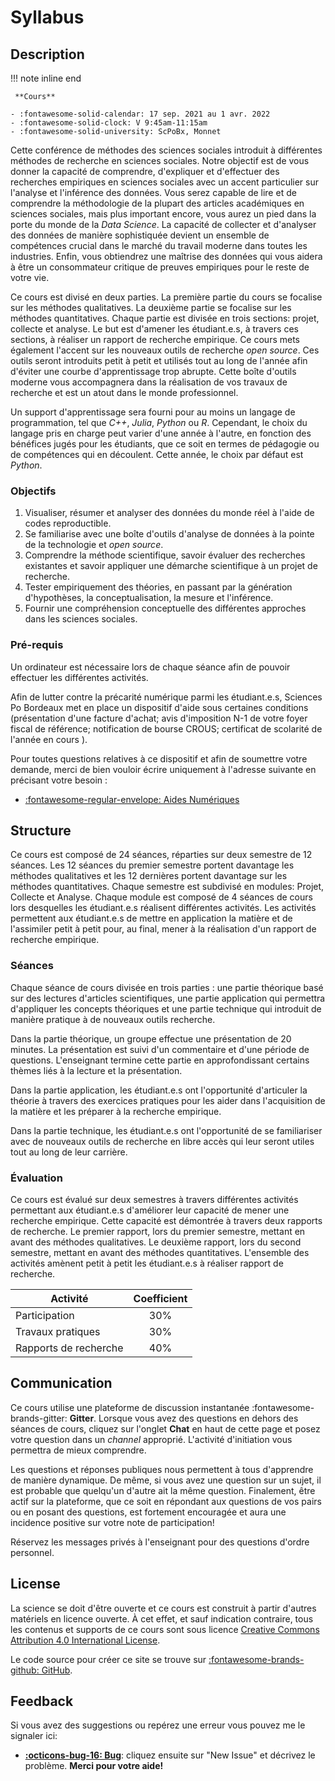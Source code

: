 # Syllabus

## Description

!!! note inline end

     **Cours**

    - :fontawesome-solid-calendar: 17 sep. 2021 au 1 avr. 2022
    - :fontawesome-solid-clock: V 9:45am-11:15am
    - :fontawesome-solid-university: ScPoBx, Monnet

Cette conférence de méthodes des sciences sociales introduit à différentes méthodes de recherche en sciences sociales. Notre objectif est de vous donner la capacité de comprendre, d'expliquer et d'effectuer des recherches empiriques en sciences sociales avec un accent particulier sur l'analyse et l'inférence des données. Vous serez capable de lire et de comprendre la méthodologie de la plupart des articles académiques en sciences sociales, mais plus important encore, vous aurez un pied dans la porte du monde de la *Data Science*. La capacité de collecter et d'analyser des données de manière sophistiquée devient un ensemble de compétences crucial dans le marché du travail moderne dans toutes les industries. Enfin, vous obtiendrez une maîtrise des données qui vous aidera à être un consommateur critique de preuves empiriques pour le reste de votre vie.

Ce cours est divisé en deux parties. La première partie du cours se focalise sur les méthodes qualitatives. La deuxième partie se focalise sur les méthodes quantitatives. Chaque partie est divisée en trois sections: projet, collecte et analyse. Le but est d'amener les étudiant.e.s, à travers ces sections, à réaliser un rapport de recherche empirique. Ce cours mets également l'accent sur les nouveaux outils de recherche *open source*. Ces outils seront introduits petit à petit et utilisés tout au long de l'année afin d'éviter une courbe d'apprentissage trop abrupte. Cette boîte d'outils moderne vous accompagnera dans la réalisation de vos travaux de recherche et est un atout dans le monde professionnel.

Un support d'apprentissage sera fourni pour au moins un langage de programmation, tel que *C++*, *Julia*, *Python* ou *R*. Cependant, le choix du langage pris en charge peut varier d'une année à l'autre, en fonction des bénéfices jugés pour les étudiants, que ce soit en termes de pédagogie ou de compétences qui en découlent. Cette année, le choix par défaut est *Python*.


### Objectifs
1. Visualiser, résumer et analyser des données du monde réel à l'aide de codes reproductible.
2. Se familiarise avec une boîte d'outils d'analyse de données à la pointe de la technologie et *open source*.
3. Comprendre la méthode scientifique, savoir évaluer des recherches existantes et savoir appliquer une démarche scientifique à un projet de recherche.
4. Tester empiriquement des théories, en passant par la génération d'hypothèses, la conceptualisation, la mesure et l'inférence.
5. Fournir une compréhension conceptuelle des différentes approches dans les sciences sociales.


### Pré-requis

Un ordinateur est nécessaire lors de chaque séance afin de pouvoir effectuer les différentes activités.

Afin de lutter contre la précarité numérique parmi les étudiant.e.s, Sciences Po Bordeaux met en place un dispositif d'aide sous certaines conditions (présentation d'une facture d'achat; avis d'imposition N-1 de votre foyer fiscal de référence; notification de bourse CROUS; certificat de scolarité de l'année en cours ).

Pour toutes questions relatives à ce dispositif et afin de soumettre votre demande, merci de bien vouloir écrire uniquement à l'adresse suivante en précisant votre besoin :

- [:fontawesome-regular-envelope: Aides Numériques](mailto:aidesnumeriques@sciencespobordeaux.fr)


## Structure

Ce cours est composé de 24 séances, réparties sur deux semestre de 12 séances. Les 12 séances du premier semestre portent davantage les méthodes qualitatives et les 12 dernières portent davantage sur les méthodes quantitatives. Chaque semestre est subdivisé en modules: Projet, Collecte et Analyse. Chaque module est composé de 4 séances de cours lors desquelles les étudiant.e.s réalisent différentes activités. Les activités permettent aux étudiant.e.s de mettre en application la matière et de l'assimiler petit à petit pour, au final, mener à la réalisation d'un rapport de recherche empirique.


### Séances
Chaque séance de cours divisée en trois parties : une partie théorique basé sur des lectures d'articles scientifiques, une partie application qui permettra d'appliquer les concepts théoriques et une partie technique qui introduit de manière pratique à de nouveaux outils recherche.

Dans la partie théorique, un groupe effectue une présentation de 20 minutes. La présentation est suivi d'un commentaire et d'une période de questions. L'enseignant termine cette partie en approfondissant certains thèmes liés à la lecture et la présentation.

Dans la partie application, les étudiant.e.s ont l'opportunité d'articuler la théorie à travers des exercices pratiques pour les aider dans l'acquisition de la matière et les préparer à la recherche empirique.

Dans la partie technique, les étudiant.e.s ont l'opportunité de se familiariser avec de nouveaux outils de recherche en libre accès qui leur seront utiles tout au long de leur carrière.


### Évaluation

Ce cours est évalué sur deux semestres à travers différentes activités permettant aux étudiant.e.s d'améliorer leur capacité de mener une recherche empirique. Cette capacité est démontrée à travers deux rapports de recherche. Le premier rapport, lors du premier semestre, mettant en avant des méthodes qualitatives. Le deuxième rapport, lors du second semestre, mettant en avant des méthodes quantitatives. L'ensemble des activités amènent petit à petit les étudiant.e.s à réaliser rapport de recherche.

| Activité              | Coefficient |
| -                     | :-:         |
| Participation         | 30%         |
| Travaux pratiques     | 30%         |
| Rapports de recherche | 40%         |


## Communication

Ce cours utilise une plateforme de discussion instantanée :fontawesome-brands-gitter: **Gitter**.
Lorsque vous avez des questions en dehors des séances de cours, cliquez sur l'onglet **Chat** en haut de cette page et posez votre question dans un *channel* approprié. L'activité d'initiation vous permettra de mieux comprendre.

Les questions et réponses publiques nous permettent à tous d'apprendre de manière dynamique. De même, si vous avez une question sur un sujet, il est probable que quelqu'un d'autre ait la même question. Finalement, être actif sur la plateforme, que ce soit en répondant aux questions de vos pairs ou en posant des questions, est fortement encouragée et aura une incidence positive sur votre note de participation!

Réservez les messages privés à l'enseignant pour des questions d'ordre personnel.


## License

La science se doit d'être ouverte et ce cours est construit à partir d'autres matériels en licence ouverte. À cet effet, et sauf indication contraire, tous les contenus et supports de ce cours sont sous licence [Creative Commons Attribution 4.0 International License](http://creativecommons.org/licenses/by-nc-sa/4.0/).

Le code source pour créer ce site se trouve sur [:fontawesome-brands-github: GitHub](https://github.com/mickaeltemporao/mdss).


## Feedback
Si vous avez des suggestions ou repérez une erreur vous pouvez me le signaler ici:

- [**:octicons-bug-16: Bug**](https://github.com/mickaeltemporao/methodes/issues): cliquez ensuite sur "New Issue" et décrivez le problème. **Merci pour votre aide!**
